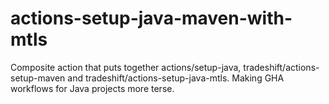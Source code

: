 # actions-setup-java-maven-with-mtls
Composite action that puts together actions/setup-java, tradeshift/actions-setup-maven and tradeshift/actions-setup-java-mtls. Making GHA workflows for Java projects more terse.

